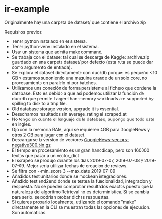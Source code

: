 # ir-example

Originalmente hay una carpeta de dataset/ que contiene el archivo zip

Requisitos previos:

- Tener python instalado en el sistema.
- Tener python-venv instalado en el sistema.
- Usar un sistema que admita make command.
- Se trabaja con el dataset tal cual se descarga de Kaggle: archive.zip guardado en una carpeta dataset/ por defecto (esta ruta se puede dar como argumento de entrada).
- Se explora el dataset directamente con duckdb porque: es pequeño <10 GB y estamos suponiendo una maquina grande de un solo core, no procesamiento en paralelo ni por batches.
- Utilizamos una conexión de forma persistente al fichero que contiene la database. Esto es debido a que así podemos utilizar la función de duckdb que permite Larger-than-memory workloads are supported by spilling to disk to a tmp file.
- Old database storage version, upgrade it is essential.
- Desechamos resultados sin average_rating ni scraped_at
- No tengo en cuenta el lenguaje de la database, supongo que todo esta en ingles.
- Ojo con la memoria RAM, aqui se requieren 4GB para GoogleNews y otros 2 GB para jugar con el dataset.
- Descargarse la version de vectores [GoogleNews-vectors-negative300.bin.gz](https://drive.google.com/file/d/0B7XkCwpI5KDYNlNUTTlSS21pQmM/edit?usp=sharing)
- El tiempo en procesamiento es un gran handdicap, pero son 160000 textos que pasar a un vector_dict
- El scrapeo se produjo durante los dias 2019-07-07, 2019-07-08 y 2019-07-09. Mejor seria utilizar fechas de creacion de reviews.
- Se filtra con --min_score 3 --max_date 2019-07-09
- Añadidos test unitarios donde se mockean integraciones.
- Añadido test end2end donde se testea la funcionalidad, integracion y respuesta. No se pueden comprobar resultados exactos puesto que la naturaleza del algoritmo Retrieval no es deterministica. Si se cambia para serlo, se podrían probar dichas respuestas.
- Si quieres probarlo localmente, utilizando el comando "make" directamente en la CLI se muestran todas las opciones de ejecucion. Son automaticas.
